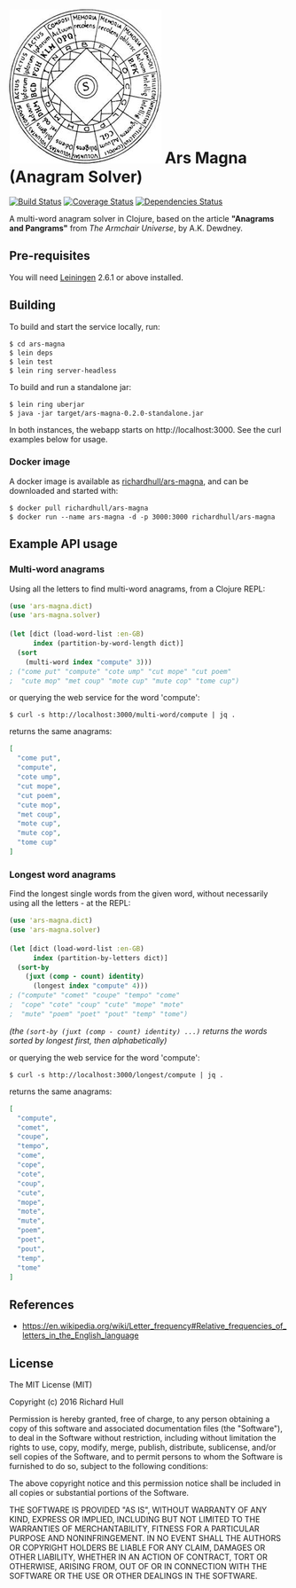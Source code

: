 # ![logo](https://raw.githubusercontent.com/rm-hull/ars-magna/master/logo.jpg) Ars Magna (Anagram Solver)

[![Build Status](https://travis-ci.org/rm-hull/ars-magna.svg?branch=master)](http://travis-ci.org/rm-hull/ars-magna) [![Coverage Status](https://coveralls.io/repos/rm-hull/ars-magna/badge.svg?branch=master)](https://coveralls.io/r/rm-hull/ars-magna?branch=master) [![Dependencies Status](https://jarkeeper.com/rm-hull/ars-magna/status.svg)](https://jarkeeper.com/rm-hull/ars-magna)

A multi-word  anagram solver in Clojure, based on the article
**"Anagrams and Pangrams"** from _The Armchair Universe_, by A.K. Dewdney.

## Pre-requisites

You will need [Leiningen](https://github.com/technomancy/leiningen) 2.6.1 or above installed.

## Building

To build and start the service locally, run:

    $ cd ars-magna
    $ lein deps
    $ lein test
    $ lein ring server-headless

To build and run a standalone jar:

    $ lein ring uberjar
    $ java -jar target/ars-magna-0.2.0-standalone.jar

In both instances, the webapp starts on http://localhost:3000. See the curl
examples below for usage.

### Docker image

A docker image is available as [richardhull/ars-magna](https://hub.docker.com/r/richardhull/ars-magna),
and can be downloaded and started with:

    $ docker pull richardhull/ars-magna
    $ docker run --name ars-magna -d -p 3000:3000 richardhull/ars-magna

## Example API usage

### Multi-word anagrams

Using all the letters to find multi-word anagrams, from a Clojure REPL:

```clojure
(use 'ars-magna.dict)
(use 'ars-magna.solver)

(let [dict (load-word-list :en-GB)
      index (partition-by-word-length dict)]
  (sort
    (multi-word index "compute" 3)))
; ("come put" "compute" "cote ump" "cut mope" "cut poem"
;  "cute mop" "met coup" "mote cup" "mute cop" "tome cup")
```

or querying the web service for the word 'compute':

    $ curl -s http://localhost:3000/multi-word/compute | jq .

returns the same anagrams:

```json
[
  "come put",
  "compute",
  "cote ump",
  "cut mope",
  "cut poem",
  "cute mop",
  "met coup",
  "mote cup",
  "mute cop",
  "tome cup"
]
```

### Longest word anagrams

Find the longest single words from the given word, without necessarily using
all the letters - at the REPL:

```clojure
(use 'ars-magna.dict)
(use 'ars-magna.solver)

(let [dict (load-word-list :en-GB)
      index (partition-by-letters dict)]
  (sort-by
    (juxt (comp - count) identity)
      (longest index "compute" 4)))
; ("compute" "comet" "coupe" "tempo" "come"
;  "cope" "cote" "coup" "cute" "mope" "mote"
;  "mute" "poem" "poet" "pout" "temp" "tome")
```

_(the `(sort-by (juxt (comp - count) identity) ...)` returns the words
sorted by longest first, then alphabetically)_

or querying the web service for the word 'compute':

    $ curl -s http://localhost:3000/longest/compute | jq .

returns the same anagrams:

```json
[
  "compute",
  "comet",
  "coupe",
  "tempo",
  "come",
  "cope",
  "cote",
  "coup",
  "cute",
  "mope",
  "mote",
  "mute",
  "poem",
  "poet",
  "pout",
  "temp",
  "tome"
]
```

## References

* https://en.wikipedia.org/wiki/Letter_frequency#Relative_frequencies_of_letters_in_the_English_language

## License

The MIT License (MIT)

Copyright (c) 2016 Richard Hull

Permission is hereby granted, free of charge, to any person obtaining a copy of
this software and associated documentation files (the "Software"), to deal in
the Software without restriction, including without limitation the rights to
use, copy, modify, merge, publish, distribute, sublicense, and/or sell copies of
the Software, and to permit persons to whom the Software is furnished to do so,
subject to the following conditions:

The above copyright notice and this permission notice shall be included in all
copies or substantial portions of the Software.

THE SOFTWARE IS PROVIDED "AS IS", WITHOUT WARRANTY OF ANY KIND, EXPRESS OR
IMPLIED, INCLUDING BUT NOT LIMITED TO THE WARRANTIES OF MERCHANTABILITY, FITNESS
FOR A PARTICULAR PURPOSE AND NONINFRINGEMENT. IN NO EVENT SHALL THE AUTHORS OR
COPYRIGHT HOLDERS BE LIABLE FOR ANY CLAIM, DAMAGES OR OTHER LIABILITY, WHETHER
IN AN ACTION OF CONTRACT, TORT OR OTHERWISE, ARISING FROM, OUT OF OR IN
CONNECTION WITH THE SOFTWARE OR THE USE OR OTHER DEALINGS IN THE SOFTWARE.
